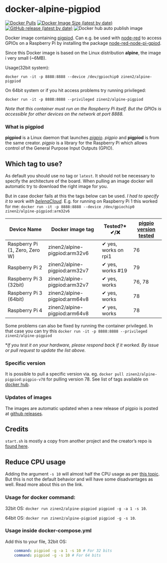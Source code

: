 # docker-alpine-pigpiod 

[![Docker Pulls](https://img.shields.io/docker/pulls/zinen2/alpine-pigpiod)](https://hub.docker.com/r/zinen2/alpine-pigpiod)
[![Docker Image Size (latest by date)](https://img.shields.io/docker/image-size/zinen2/alpine-pigpiod)](https://hub.docker.com/r/zinen2/alpine-pigpiod)
[![GitHub release (latest by date)](https://img.shields.io/github/v/release/joan2937/pigpio?label=pigpio)][pigpio-release]
![Docker hub auto publish image](https://github.com/zinen/docker-alpine-pigpiod/workflows/Docker%20hub%20auto%20publish%20image/badge.svg)

Docker image containing [pigpiod](http://abyz.me.uk/rpi/pigpio/pigpiod.html). 
Can e.g. be used with [node-red](https://nodered.org/) to access GPIOs on a Raspberry Pi by installing the package [node-red-node-pi-gpiod](https://flows.nodered.org/node/node-red-node-pi-gpiod).

Since this Docker image is based on the Linux distribution **alpine**, the image i very small (~6MB).

Usage(32bit system): 

`docker run -it -p 8888:8888 --device /dev/gpiochip0 zinen2/alpine-pigpiod`

On 64bit system or if you hit access problems try running privileged: 

`docker run -it -p 8888:8888 --privileged zinen2/alpine-pigpiod`

*Note that this container must run on the Raspberry Pi itself. But the GPIOs is accessible for other devices on the network at port 8888.*

### What is pigpiod
**pigpiod** is a Linux daemon that launches *[pigpio](http://abyz.me.uk/rpi/pigpio/index.html)*. *pigpio* and **pigpiod** is from the same creator.
*pigpio* is a library for the Raspberry Pi which allows control of the General Purpose Input Outputs (GPIO).

## Which tag to use?
As default you should use no tag or `latest`. It should not be necessary to specify the architecture of the board. When pulling an image docker will automatic try to download the right image for you.

But in case docker fails at this the tags below can be used. *I had to specify it to work with [belenaCloud](https://www.balena.io/cloud).*
E.g. for running on Raspberry Pi 1 this worked for me: `docker run -it -p 8888:8888 --device /dev/gpiochip0 zinen2/alpine-pigpiod:arm32v6`

| Device Name | Docker image tag | Tested?* ✔/❌| [pigpio version tested][pigpio-release] |
| --- | --- | --- | --- |
| Raspberry Pi (1, Zero, Zero W) | zinen2/alpine-pigpiod:arm32v6 | ✔ yes, works on rpi1 | 76 |
| Raspberry Pi 2 | zinen2/alpine-pigpiod:arm32v7 | ✔ yes, works #19 | 79 |
| Raspberry Pi 3 (32bit) | zinen2/alpine-pigpiod:arm32v7 | ✔ yes, works | 76, 78 |
| Raspberry Pi 3 (64bit) | zinen2/alpine-pigpiod:arm64v8 | ✔ yes, works | 78 |
| Raspberry Pi 4 | zinen2/alpine-pigpiod:arm64v8 | ✔ yes, works | 78 |

Some problems can also be fixed by running the container privileged. In that case you can try this `docker run -it -p 8888:8888 --privileged zinen2/alpine-pigpiod`

\**If you test it on your hardware, please respond back if it worked. By issue or pull request to update the list above.*

### Specific version
It is possible to pull a specific version via. eg. `docker pull zinen2/alpine-pigpiod:pigpio-v78` for pulling version 78. See list of tags available on [docker hub](https://hub.docker.com/repository/docker/zinen2/alpine-pigpiod/tags).  

### Updates of images
The images are automatic updated when a new release of pigpio is posted at [github releases][pigpio-release].

[64-issue]: https://github.com/joan2937/pigpio/issues/362
[pigpio-release]: https://github.com/joan2937/pigpio/releases

## Credits
`start.sh` is mostly a copy from another project and the creator’s repo is [found here](https://github.com/janvda/balena-node-red).

## Reduce CPU usage
Adding the argument `-s 10` will almost half the CPU usage as per [this topic](https://github.com/joan2937/pigpio/issues/29#issuecomment-151076670). But this is not the default behavior and will have some disadvantages as well. Read more about this on the link. 

### Usage for docker command:

32bit OS: `docker run zinen2/alpine-pigpiod pigpiod -g -a 1 -s 10`. 

64bit OS: `docker run zinen2/alpine-pigpiod pigpiod -g -s 10`. 

### Usage inside docker-compose.yml

Add this to your file, 32bit OS:

```yaml
    command: pigpiod -g -a 1 -s 10 # For 32 bits
    command: pigpiod -g -s 10 # For 64 bits
```

